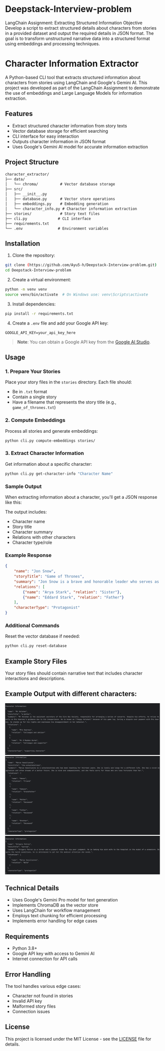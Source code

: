 # Deepstack-Interview-problem
LangChain Assignment: Extracting Structured Information Objective Develop a script to extract structured details about characters from stories in a provided dataset and output the required details in JSON format. The goal is to transform unstructured narrative data into a structured format using embeddings and processing techniques.

# Character Information Extractor

A Python-based CLI tool that extracts structured information about characters from stories using LangChain and Google's Gemini AI. This project was developed as part of the LangChain Assignment to demonstrate the use of embeddings and Large Language Models for information extraction.

## Features

- Extract structured character information from story texts
- Vector database storage for efficient searching
- CLI interface for easy interaction
- Outputs character information in JSON format
- Uses Google's Gemini AI model for accurate information extraction

## Project Structure

```
character_extractor/
├── data/
│   └── chroma/          # Vector database storage
├── src/
│   ├── __init__.py
│   ├── database.py      # Vector store operations
│   ├── embeddings.py    # Embedding generation
│   └── character_info.py # Character information extraction
├── stories/             # Story text files
├── cli.py              # CLI interface
├── requirements.txt
└── .env                # Environment variables
```

## Installation

1. Clone the repository:
```bash
git clone (https://github.com/Ayu5-h/Deepstack-Interview-problem.git)
cd Deepstack-Interview-problem

```

2. Create a virtual environment:
```bash
python -m venv venv
source venv/bin/activate  # On Windows use: venv\Scripts\activate
```

3. Install dependencies:
```bash
pip install -r requirements.txt
```

4. Create a `.env` file and add your Google API key:
```
GOOGLE_API_KEY=your_api_key_here
```

> **Note**: You can obtain a Google API key from the [Google AI Studio](https://makersuite.google.com/app/apikey).

## Usage

### 1. Prepare Your Stories

Place your story files in the `stories` directory. Each file should:
- Be in `.txt` format
- Contain a single story
- Have a filename that represents the story title (e.g., `game_of_thrones.txt`)

### 2. Compute Embeddings

Process all stories and generate embeddings:
```bash
python cli.py compute-embeddings stories/
```

### 3. Extract Character Information

Get information about a specific character:
```bash
python cli.py get-character-info "Character Name"
```

### Sample Output

When extracting information about a character, you'll get a JSON response like this:

The output includes:
- Character name
- Story title
- Character summary
- Relations with other characters
- Character type/role

### Example Response

```json
{
    "name": "Jon Snow",
    "storyTitle": "Game of Thrones",
    "summary": "Jon Snow is a brave and honorable leader who serves as the Lord Commander of the Night's Watch and later unites the Free Folk and Westeros against the threat of the White Walkers.",
    "relations": [
        {"name": "Arya Stark", "relation": "Sister"},
        {"name": "Eddard Stark", "relation": "Father"}
    ],
    "characterType": "Protagonist"
}
```

### Additional Commands

Reset the vector database if needed:
```bash
python cli.py reset-database
```

## Example Story Files

Your story files should contain narrative text that includes character interactions and descriptions. 

## Example Output with different characters: 

![Character Info Output](images/MrHolohan.png)
![Character Info Output](images/MaryaVassilyevna.png)
![Character Info Output](images/GrigoryPetrov.png)

## Technical Details

- Uses Google's Gemini Pro model for text generation
- Implements ChromaDB as the vector store
- Uses LangChain for workflow management
- Employs text chunking for efficient processing
- Implements error handling for edge cases

## Requirements

- Python 3.8+
- Google API key with access to Gemini AI
- Internet connection for API calls

## Error Handling

The tool handles various edge cases:
- Character not found in stories
- Invalid API key
- Malformed story files
- Connection issues


## License

This project is licensed under the MIT License - see the [LICENSE](LICENSE) file for details.
